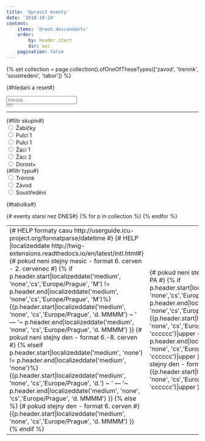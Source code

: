 ```yaml
---
title: 'Upravit eventy'
date: '2018-10-24'
content:
    items: '@root.descendants'
    order:
        by: header.start
        dir: asc
    pagination: false
---
```


{% set collection = page.collection().ofOneOfTheseTypes(['zavod', 'trenink', 'soustredeni', 'tabor']) %}
<div id="filtr_program">

  {#hledani a reset#}
<div class="pure-g">
  <div class="pure-u-1-2 pure-u-sm-1-4 pure-u-md-1-8">
    <input type="text" class="search" placeholder="Hledat.." />
  </div>
  <div class="pure-u-1-4 pure-u-md-5-24 pure-u-lg-4-24">
  </div>
  <div class="pure-u-1-24">
    <button id="reset_btn"><i class="fa fa-refresh" aria-hidden="true"></i></button>
  </div>
</div>

<hr>
{#filtr skupin#}
<div class="pure-g">
  <div class="pure-u-1-2 pure-u-sm-1-4 pure-u-md-1-8" style="display: none">
    <input class="filter-all" type="radio" value="all" name="skupina" id="skupina-all" checked />
    <label for="skupina-all" class="pure-radio">Vše</label>
  </div>
  <div class="pure-u-1-2 pure-u-sm-1-4 pure-u-md-1-8">
<input class="filter" type="radio" value="zabicky" name="skupina" id="skupina-zabicky" />
<label for="skupina-zabicky" class="pure-radio">Žabičky</label>
</div>
<div class="pure-u-1-2 pure-u-sm-1-4 pure-u-md-1-8">
<input class="filter" type="radio" value="pulci1" name="skupina" id="skupina-pulci1" />
<label for="skupina-pulci1" class="pure-radio">Pulci 1</label>
</div>
<div class="pure-u-1-2 pure-u-sm-1-4 pure-u-md-1-8">
<input class="filter" type="radio" value="pulci2" name="skupina" id="skupina-pulci2" />
<label for="skupina-pulci2" class="pure-radio">Pulci 1</label>
</div>
<div class="pure-u-1-2 pure-u-sm-1-4 pure-u-md-1-8">
<input class="filter" type="radio" value="zaci1" name="skupina" id="skupina-zaci1" />
<label for="skupina-zaci1" class="pure-radio">Žáci 1</label>
</div>
<div class="pure-u-1-2 pure-u-sm-1-4 pure-u-md-1-8">
<input class="filter" type="radio" value="zaci2" name="skupina" id="skupina-zaci2" />
<label for="skupina-zaci2" class="pure-radio">Žáci 2</label>
</div>
<div class="pure-u-1-2 pure-u-sm-1-4 pure-u-md-1-8">
<input class="filter" type="radio" value="dorost" name="skupina" id="skupina-dorost" />
<label for="skupina-dorost" class="pure-radio">Dorost+</label>
</div>
</div>
{#filtr typu#}
<div class="pure-g">
  <div class="pure-u-1-2 pure-u-sm-1-4 pure-u-md-1-8" style="display: none">
    <input class="filter-all" type="radio" value="all" name="type" id="type-all" checked />
    <label for="type-all" class="pure-radio">Vše</label>
  </div>
  <div class="pure-u-1-2 pure-u-sm-1-4 pure-u-md-1-8">
<input class="filter" type="radio" value="trenink" name="type" id="type-T" />
<label for="type-T" class="pure-radio">Trénink</label>
</div>
<div class="pure-u-1-2 pure-u-sm-1-4 pure-u-md-1-8">
<input class="filter" type="radio" value="zavod" name="type" id="type-Z" />
<label for="type-Z" class="pure-radio">Závod</label>
</div>
<div class="pure-u-1-2 pure-u-sm-1-4 pure-u-md-1-8">
<input class="filter" type="radio" value="soustredeni" name="type" id="type-S" />
<label for="type-S" class="pure-radio">Soustředění</label>
</div>
</div>


{#tabulka#}

  <table class="program">
  <tbody class="list">
    {# eventy starsi nez DNES#}
  {% for p in collection %}
      <tr class="editEvents--event" data-path="{{ base_url  ~ "/auth/upravit-eventy/edit?event=/databaze/" ~ p.header.id[1:4] ~ "/" ~ p.header.template ~ "/" ~ p.header.id ~ "/" ~ p.name }}" style="cursor: pointer;">
          <td class="datum">
            {# HELP formaty casu http://userguide.icu-project.org/formatparse/datetime #}
            {# HELP |localizeddate http://twig-extensions.readthedocs.io/en/latest/intl.html#}
            {# pokud neni stejny mesic - format 6. cerven - 2. cervenec #}
            {% if p.header.start|localizeddate('medium', 'none','cs','Europe/Prague', 'M') != p.header.end|localizeddate('medium', 'none','cs','Europe/Prague', 'M')%}
              {{p.header.start|localizeddate('medium', 'none', 'cs','Europe/Prague', 'd. MMMM') ~ ' — '~ p.header.end|localizeddate('medium', 'none', 'cs','Europe/Prague', 'd. MMMM') }}
            {# pokud neni stejny den - format 6.-8. cerven #}
            {% elseif p.header.start|localizeddate('medium', 'none') != p.header.end|localizeddate('medium', 'none')%}
              {{p.header.start|localizeddate('medium', 'none', 'cs','Europe/Prague', 'd.') ~ ' — '~ p.header.end|localizeddate('medium', 'none', 'cs','Europe/Prague', 'd. MMMM') }}
            {% else %}
            {# pokud stejny den - format 6. cerven #}
              {{p.header.start|localizeddate('medium', 'none', 'cs','Europe/Prague', 'd. MMMM') }}
            {% endif %}
          </td>
          <td class="den">
            {# pokud neni stejny den - format PO - PA #}
            {% if p.header.start|localizeddate('medium', 'none','cs','Europe/Prague', 'dM') != p.header.end|localizeddate('medium', 'none','cs','Europe/Prague', 'dM')%}
              {{p.header.start|localizeddate('medium', 'none', 'cs','Europe/Prague', 'cccccc')|upper ~ ' — '~ p.header.end|localizeddate('medium', 'none', 'cs','Europe/Prague', 'cccccc')|upper }}
            {% else %}
            {# pokud stejny den - format PO #}
              {{p.header.start|localizeddate('medium', 'none', 'cs','Europe/Prague', 'cccccc')|upper }}
            {% endif %}
          </td>
          <td class="nazev">{{ p.title }}</td>
          <td class="misto">{{p.header.place}}</td>
          <td class="skupina" style="display: none !important;"> 
            {% set all = true %}
            {% for s in p.header.taxonomy.skupina %} 
                {% set all = false %}
                {{ s ~ ' ' }} 
            {% endfor %}
            {% if all == true %}
                zabicky pulci1 pulci2 zaci1 zaci2 dorost
            {% endif %}
          </td>
          <td class="type" style="display: none !important;"> 
              {{ p.header.template }}
          </td>
      </tr>
  {% endfor %}
    </tbody>
   </table>
   
   <ul class="pagination"></ul>
</div>



<script>

$(document).ready(function() {
	var options = {
    valueNames: [ 'datum', 'den', 'nazev', 'misto', 'skupina', 'type' ],
    page: 20,
    pagination: true
	};

  var userList = new List('filtr_program', options);

  function resetList(){
  	userList.search();
  	userList.filter();
  	userList.update();
  	$(".filter-all").prop('checked', true);
  	$('.filter').prop('checked', false);
  	$('.search').val('');
  	//console.log('Reset Successfully!');
  };

  function updateList(){
    var values_skupina = $("input[name=skupina]:checked").val();
  	var values_type = $("input[name=type]:checked").val();
  	//console.log(values_skupina, values_type);

  	userList.filter(function (item) {
  		var skupinaFilter = false;
  		var typeFilter = false;

  		if(values_skupina == "all")
  		{
  			skupinaFilter = true;
  		} else {
  			skupinaFilter = item.values().skupina.indexOf(values_skupina) >= 0;

  		}
  		if(values_type == "all")
  		{
  			typeFilter = true;
  		} else {
  			typeFilter = item.values().type.indexOf(values_type) >= 0;
  		}
  		return typeFilter && skupinaFilter;
  	});
  	userList.update();
  	//console.log('Filtered: ' + values_skupina);
  };
  
  $(function(){
    //updateList();
    $("input[name=skupina]").change(updateList);
  	$('input[name=type]').change(updateList);

/* pokud neni zaznam zobrazi hlasku,dodelat
  	userList.on('updated', function (list) {
  		if (list.matchingItems.length > 0) {
  			$('.no-result').hide()
  		} else {
  			$('.no-result').show()
  		}
  	 });
     */
    });
    
    $("#reset_btn").click(resetList);
});
$(".editEvents--event").click(function() {
    var redirectWindow = window.open(this.getAttribute("data-path"), '_blank');
    redirectWindow.location;     
});
</script>
